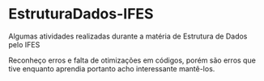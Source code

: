 # EstruturaDados-IFES
Algumas atividades realizadas durante a matéria de Estrutura de Dados pelo IFES

Reconheço erros e falta de otimizações em códigos, porém são erros que tive enquanto aprendia portanto acho interessante mantê-los.
